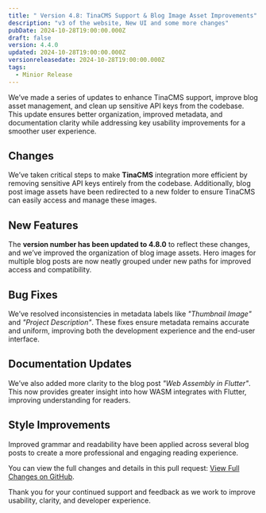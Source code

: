 ```yaml
---
title: " Version 4.8: TinaCMS Support & Blog Image Asset Improvements"
description: "v3 of the website, New UI and some more changes"
pubDate: 2024-10-28T19:00:00.000Z
draft: false
version: 4.4.0
updated: 2024-10-28T19:00:00.000Z
versionreleasedate: 2024-10-28T19:00:00.000Z
tags:
  - Minior Release
---
```


We’ve made a series of updates to enhance TinaCMS support, improve blog asset management, and clean up sensitive API keys from the codebase. This update ensures better organization, improved metadata, and documentation clarity while addressing key usability improvements for a smoother user experience.

## Changes

We’ve taken critical steps to make **TinaCMS** integration more efficient by removing sensitive API keys entirely from the codebase. Additionally, blog post image assets have been redirected to a new folder to ensure TinaCMS can easily access and manage these images.

## New Features

The **version number has been updated to 4.8.0** to reflect these changes, and we’ve improved the organization of blog image assets. Hero images for multiple blog posts are now neatly grouped under new paths for improved access and compatibility.

## Bug Fixes

We’ve resolved inconsistencies in metadata labels like _"Thumbnail Image"_ and _"Project Description"_. These fixes ensure metadata remains accurate and uniform, improving both the development experience and the end-user interface.

## Documentation Updates

We’ve also added more clarity to the blog post _"Web Assembly in Flutter"_. This now provides greater insight into how WASM integrates with Flutter, improving understanding for readers.

## Style Improvements

Improved grammar and readability have been applied across several blog posts to create a more professional and engaging reading experience.

You can view the full changes and details in this pull request: [View Full Changes on GitHub](https://github.com/rafay99-epic/Astro-Portfolio-Blog/pull/64).

Thank you for your continued support and feedback as we work to improve usability, clarity, and developer experience.
